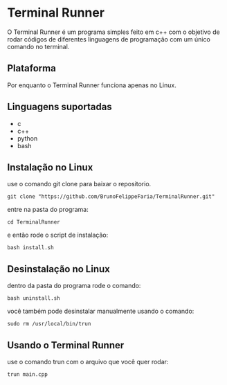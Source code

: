 # Terminal Runner

O Terminal Runner é um programa simples feito em c++ com o objetivo de rodar códigos de diferentes linguagens de programação com um único comando no terminal.

## Plataforma

Por enquanto o Terminal Runner funciona apenas no Linux. 

## Linguagens suportadas

- c
- c++
- python
- bash

## Instalação no Linux

use o comando git clone para baixar o repositorio.

`git clone "https://github.com/BrunoFelippeFaria/TerminalRunner.git"`

entre na pasta do programa:

`cd TerminalRunner`

e então rode o script de instalação:

`bash install.sh`

## Desinstalação no Linux

dentro da pasta do programa rode o comando:

`bash uninstall.sh`

você também pode desinstalar manualmente usando o comando:

`sudo rm /usr/local/bin/trun`

 ## Usando o Terminal Runner

use o comando trun com o arquivo que você quer rodar:

`trun main.cpp`
